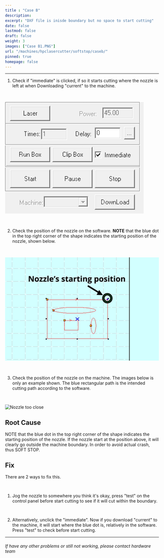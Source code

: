 ```yaml
---
title : "Case B"
description: 
excerpt: "DXF file is inisde boundary but no space to start cutting"
date: false
lastmod: false
draft: false
weight: 3
images: ["Case B1.PNG"]
url: "/machines/hpclasercutter/softstop/caseb/"
pinned: true
homepage: false
---
```

---

1. Check if "immediate" is clicked, if so it starts cutting where the nozzle is left at when Downloading "current" to the machine.

<br>

![Check immediate](immediate.PNG)

<br>

2. Check the position of the nozzle on the software. **NOTE** that the blue dot in the top right corner of the shape indicates the starting position of the nozzle, shown below.

<br>

![nozzlebluedot](nozzleposition.jpeg)

<br>

3. Check the position of the nozzle on the machine. The images below is only an example shown. The blue rectangular path is the intended cutting path according to the software.

<br>

![Nozzle too close](nozzleclose.png)

## Root Cause

NOTE that the blue dot in the top right corner of the shape indicates the starting position of the nozzle. If the nozzle start at the position above, it will clearly go outside the machine boundary. In order to avoid actual crash, thus SOFT STOP.

## Fix

There are 2 ways to fix this.

<br>

1. Jog the nozzle to somewhere you think it's okay, press "test" on the control panel before start cutting to see if it will cut within the boundary.

<br>

2. Alternatively, unclick the "immediate". Now if you download "current" to the machine, it will start where the blue dot is, relatively in the software. Press "test" to check before start cutting.

---

###### If have any other problems or still not working, please contact hardware team
